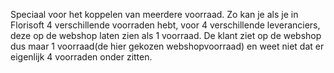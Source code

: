 Speciaal voor het koppelen van meerdere voorraad. Zo kan je als je in Florisoft 4 verschillende voorraden hebt, voor 4 verschillende leveranciers,  deze op de webshop laten zien als 1 voorraad. De klant ziet op de webshop dus maar 1 voorraad(de hier gekozen webshopvoorraad) en weet niet dat er eigenlijk 4 voorraden onder zitten. 